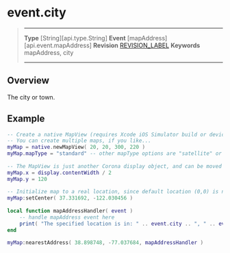 
# event.city

> --------------------- ------------------------------------------------------------------------------------------
> __Type__              [String][api.type.String]
> __Event__             [mapAddress][api.event.mapAddress]
> __Revision__          [REVISION_LABEL](REVISION_URL)
> __Keywords__          mapAddress, city
> --------------------- ------------------------------------------------------------------------------------------

## Overview

The city or town.

## Example
 
``````lua
-- Create a native MapView (requires Xcode iOS Simulator build or device build)
-- You can create multiple maps, if you like...
myMap = native.newMapView( 20, 20, 300, 220 )
myMap.mapType = "standard" -- other mapType options are "satellite" or "hybrid"
 
-- The MapView is just another Corona display object, and can be moved or rotated, etc.
myMap.x = display.contentWidth / 2
myMap.y = 120
 
-- Initialize map to a real location, since default location (0,0) is not very interesting
myMap:setCenter( 37.331692, -122.030456 )
 
local function mapAddressHandler( event )
    -- handle mapAddress event here
    print( "The specified location is in: " .. event.city .. ", " .. event.country )
end
 
myMap:nearestAddress( 38.898748, -77.037684, mapAddressHandler )
``````
